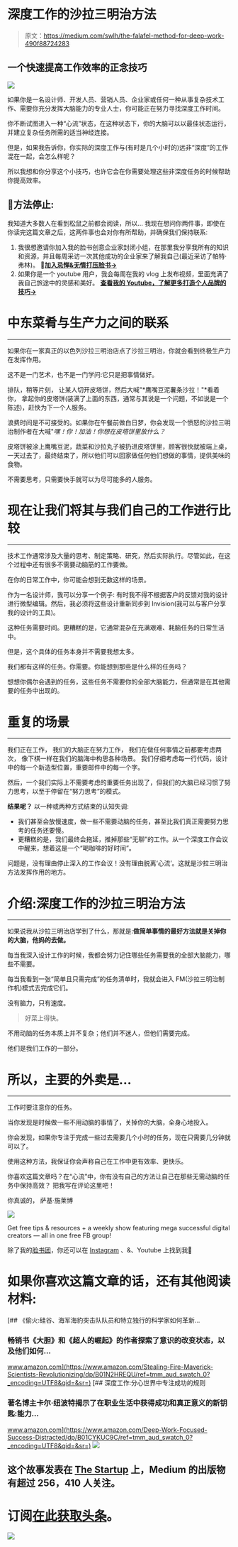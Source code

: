 # 深度工作的沙拉三明治方法

> 原文：<https://medium.com/swlh/the-falafel-method-for-deep-work-490f88724283>

## 一个快速提高工作效率的正念技巧

![](img/a3ff1dd77eb9b423842c87e4dbacb64e.png)

如果你是一名设计师、开发人员、营销人员、企业家或任何一种从事复杂技术工作、需要你充分发挥大脑能力的专业人士，你可能正在努力寻找深度工作时间。

你不断试图进入一种“心流”状态，在这种状态下，你的大脑可以以最佳状态运行，并建立复杂任务所需的适当神经连接。

但是，如果我告诉你，你实际的深度工作与(有时是几个小时的)远非“深度”的工作混在一起，会怎么样呢？

所以我想和你分享这个小技巧，也许它会在你需要处理这些非深度任务的时候帮助你提高效率。

## 🚦方法停止:

我知道大多数人在看到松鼠之前都会阅读，所以…
我现在想问你两件事，即使在你读完这篇文章之后，这两件事也会对你有所帮助，并确保我们保持联系:

1.  我很想邀请你加入我的脸书创意企业家封闭小组，在那里我分享我所有的知识和资源，并且每周采访一次其他成功的企业家来了解我自己(最近采访了帕特·弗林)。
    🙌[**加入忌惮&无情打压脸书→**](https://www.facebook.com/groups/mindfulandruthless/)
2.  如果你是一个 youtube 用户，我会每周在我的 vlog 上发布视频，里面充满了我自己旅途中的灵感和美好。
    [**查看我的 Youtube，了解更多打造个人品牌的技巧→**](http://www.youtube.com/subscription_center?add_user=sagishrieber)

# 中东菜肴与生产力之间的联系

______

如果你在一家真正的以色列沙拉三明治店点了沙拉三明治，你就会看到终极生产力在发挥作用。

这不是一门艺术，也不是一门学问:它只是把事情做好。

排队，稍等片刻，
让某人切开皮塔饼，然后大喊"*鹰嘴豆泥薯条沙拉！"*看着你，
拿起你的皮塔饼(装满了上面的东西，通常与其说是一个问题，不如说是一个陈述)，赶快为下一个人服务。

浪费时间是不可接受的。如果你在午餐前做白日梦，你会发现一个愤怒的沙拉三明治制作者在大喊"*嘿！你！加油！你想在皮塔饼里放什么？*

皮塔饼被涂上鹰嘴豆泥，蔬菜和沙拉丸子被扔进皮塔饼里，顾客很快就被端上桌，一天过去了，最终结束了，所以他们可以回家做任何他们想做的事情，提供美味的食物。

不需要思考，只需要快手就可以为尽可能多的人服务。

# 现在让我们将其与我们自己的工作进行比较

______

技术工作通常涉及大量的思考、制定策略、研究，然后实际执行。尽管如此，在这个过程中还有很多不需要动脑筋的工作要做。

在你的日常工作中，你可能会想到无数这样的场景。

作为一名设计师，我可以分享一个例子:
有时我不得不根据客户的反馈对我的设计进行微型编辑。然后，我必须将这些设计重新同步到 Invision(我可以与客户分享我的设计的工具)。

这种任务需要时间。更糟糕的是，它通常混杂在充满艰难、耗脑任务的日常生活中。

但是，这个具体的任务本身并不需要我想太多。

我们都有这样的任务。你需要。你能想到那些是什么样的任务吗？

想想你偶尔会遇到的任务，这些任务不需要你的全部大脑能力，但通常是在其他需要的任务中出现的。

# **重复的场景**

______

我们正在工作，
我们的大脑正在努力工作，
我们在做任何事情之前都要考虑两次，
像下棋一样在我们的脑海中构思各种场景。
我们仔细考虑每一行代码，设计中的每一个新造型位置，重要邮件中的每一个字。

然后，一个我们实际上不需要考虑的重要任务出现了，但我们的大脑已经习惯了努力思考，以至于停留在“努力思考”的模式。

**结果呢？** 以一种或两种方式结束的认知失调:

*   我们甚至会放慢速度，做一些不需要动脑的任务，甚至比我们真正需要努力思考的任务还要慢。
*   更糟糕的是，我们最终会拖延，推掉那些“无聊”的工作。从一个深度工作会议中醒来，想着这是一个“喝咖啡的好时间”。

问题是，没有理由停止深入的工作会议！没有理由脱离‘心流’。这就是沙拉三明治方法发挥作用的地方。

# 介绍:深度工作的沙拉三明治方法

______

如果说我从沙拉三明治店学到了什么，那就是:**做简单事情的最好方法就是关掉你的大脑，他妈的去做。**

每当我深入设计工作的时候，我都会努力记住哪些任务需要我的全部大脑能力，哪些不需要。

每当我看到一张“简单且只需完成”的任务清单时，我就会进入 FM(沙拉三明治制作机)模式去完成它们。

没有脑力，只有速度。

> 好菜上得快。

不用动脑的任务本质上并不复杂；他们并不迷人，但他们需要完成。

他们是我们工作的一部分。

# 所以，主要的外卖是…

______

工作时要注意你的任务。

当你发现是时候做一些不用动脑的事情了，关掉你的大脑，全身心地投入。

你会发现，如果你专注于完成一些过去需要几个小时的任务，现在只需要几分钟就可以了。

使用这种方法，我保证你会声称自己在工作中更有效率、更快乐。

你喜欢这篇文章吗？在“心流”中，你有没有自己的方法让自己在那些无需动脑的任务中保持高效？
把我写在评论这里吧！

你真诚的，
萨基·施莱博

[![](img/109f5982c9ce26da1aec77cf9d04b703.png)](https://www.facebook.com/groups/mindfulandruthless/)

Get free tips & resources + a weekly show featuring mega successful digital creators — all in one free FB group!

除了我的[脸书团](https://www.facebook.com/groups/mindfulandruthless/)，你还可以在 [Instagram](https://www.instagram.com/sagishrieber/) 、&、Youtube 上找到我🙌

# 如果你喜欢这篇文章的话，还有其他阅读材料:

[](https://www.amazon.com/Stealing-Fire-Maverick-Scientists-Revolutionizing/dp/B01N2HREQU/ref=tmm_aud_swatch_0?_encoding=UTF8&qid=&sr=) [## 《偷火:硅谷、海军海豹突击队队员和特立独行的科学家如何革新…

### 畅销书《大胆》和《超人的崛起》的作者探索了意识的改变状态，以及他们如何…

www.amazon.com](https://www.amazon.com/Stealing-Fire-Maverick-Scientists-Revolutionizing/dp/B01N2HREQU/ref=tmm_aud_swatch_0?_encoding=UTF8&qid=&sr=) [](https://www.amazon.com/Deep-Work-Focused-Success-Distracted/dp/B01CYKUC9C/ref=tmm_aud_swatch_0?_encoding=UTF8&qid=&sr=) [## 深度工作:分心世界中专注成功的规则

### 著名博主卡尔·纽波特揭示了在职业生活中获得成功和真正意义的新钥匙:能力…

www.amazon.com](https://www.amazon.com/Deep-Work-Focused-Success-Distracted/dp/B01CYKUC9C/ref=tmm_aud_swatch_0?_encoding=UTF8&qid=&sr=) ![](img/70cd62e4bfba19568e87ab10ede853cf.png)

## 这个故事发表在 [The Startup](https://medium.com/swlh) 上，Medium 的出版物有超过 256，410 人关注。

# 订阅[在此获取头条](http://growthsupply.com/the-startup-newsletter/)。

![](img/70cd62e4bfba19568e87ab10ede853cf.png)